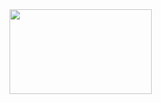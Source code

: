 <img align="centre" width="250" height="150" src="https://github.com/Shubham2376G/AI_Projects/blob/main/Images/med_demo1.jpg">
